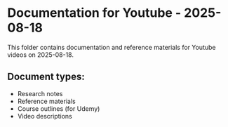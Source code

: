 # Documentation for Youtube - 2025-08-18

This folder contains documentation and reference materials for Youtube videos on 2025-08-18.

## Document types:
- Research notes
- Reference materials
- Course outlines (for Udemy)
- Video descriptions
